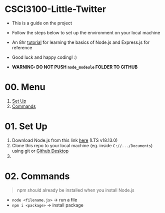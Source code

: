# CSCI3100-Little-Twitter
- This is a guide on the project
- Follow the steps below to set up the environment on your local machine
- An 8hr [tutorial](https://www.youtube.com/watch?v=Oe421EPjeBE&t=186s) for learning the basics of Node.js and Express.js for reference
- Good luck and happy coding! :)


- **WARNING: DO NOT PUSH `node_modeule` FOLDER TO GITHUB**

# 00. Menu
1. [Set Up](#01-set-up)
2. [Commands](#02-commands)

# 01. Set Up
1. Download Node.js from this link [here](https://nodejs.org/en/download/) (LTS v18.13.0)
2. Clone this repo to your local machine (eg. inside `C://.../Documents`) using git or [Github Desktop](https://desktop.github.com/)
3. 

# 02. Commands
>npm should already be installed when you install Node.js
- `node <filename.js>` -> run a file
- `npm i <package>` -> install package
